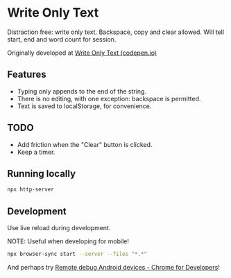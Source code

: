 
# Write Only Text

Distraction free: write only text. Backspace, copy and clear allowed. Will tell start, end and word count for session.

Originally developed at [Write Only Text (codepen.io)](https://codepen.io/mihaibirsan/full/rNWdoJj)

## Features
+ Typing only appends to the end of the string. 
+ There is no editing, with one exception: backspace is permitted.
+ Text is saved to localStorage, for convenience.

## TODO
+ Add friction when the "Clear" button is clicked.
+ Keep a timer.

## Running locally

```sh
npx http-server
```

## Development

Use live reload during development.

NOTE: Useful when developing for mobile!

```sh
npx browser-sync start --server --files "*.*"
```

And perhaps try [Remote debug Android devices - Chrome for Developers](https://developer.chrome.com/docs/devtools/remote-debugging/)!

